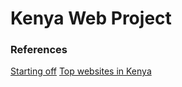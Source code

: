 # Kenya Web Project

### References
[Starting off](https://stackoverflow.com/questions/47515808/run-chrome-lighthouses-audit-from-command-line)
[Top websites in Kenya](https://www.alexa.com/topsites/countries/KE)